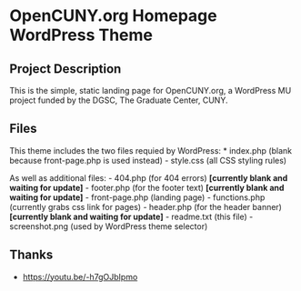 # OpenCUNY.org Homepage WordPress Theme

## Project Description

This is the simple, static landing page for OpenCUNY.org, a WordPress MU project funded by the DGSC, The Graduate Center, CUNY. 

## Files

This theme includes the two files requied by WordPress:
	* index.php (blank because front-page.php is used instead)
	- style.css (all CSS styling rules)

As well as additional files:
	- 404.php (for 404 errors) **[currently blank and waiting for update]**
	- footer.php (for the footer text) **[currently blank and waiting for update]**
	- front-page.php (landing page)
	- functions.php (currently grabs css link for pages)
	- header.php (for the header banner) **[currently blank and waiting for update]**
	- readme.txt (this file)
	- screenshot.png (used by WordPress theme selector)

## Thanks
- https://youtu.be/-h7gOJbIpmo



